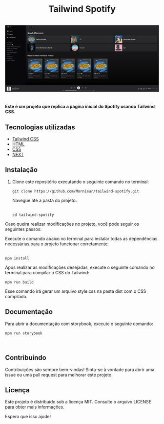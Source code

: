 

<div align='center'>
  <h1 >Tailwind Spotify</h1>
</div>

<br />

<div align='center'>

  <img src="./src/assets/spotify-clone.png" alt='project image' width='600'  />
</div>

<br />

 <h4>
Este é um projeto que replica a página inicial do Spotify usando Tailwind CSS.
</h4>

## Tecnologias utilizadas

- [Tailwind CSS](https://tailwindcss.com/)
- [HTML](https://html.com/)
- [CSS](https://css.com/)
- [NEXT](https://next.com/)

## Instalação

1. Clone este repositório executando o seguinte comando no terminal:

   ```
   git clone https://github.com/Mornieur/tailwind-spotify.git
   
   ```

    Navegue até a pasta do projeto:
    
    ```
    
    cd tailwind-spotify

    ```
  

Caso queira realizar modificações no projeto, você pode seguir os seguintes passos:

 Execute o comando abaixo no terminal para instalar todas as dependências necessárias para o projeto funcionar corretamente:
 
 ```

npm install

 ```

Após realizar as modificações desejadas, execute o seguinte comando no terminal para compilar o CSS do Tailwind:

```
npm run build

```

Esse comando irá gerar um arquivo style.css na pasta dist com o CSS compilado.

## Documentação

Para abrir a documentação com storybook, execute o seguinte comando:

```
npm run storybook

```

<br />
        

## Contribuindo

Contribuições são sempre bem-vindas! Sinta-se à vontade para abrir uma issue ou uma pull request para melhorar este projeto.

## Licença
 
Este projeto é distribuído sob a licença MIT. Consulte o arquivo LICENSE para obter mais informações.

Espero que isso ajude!
